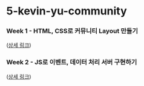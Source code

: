 # 5-kevin-yu-community

### Week 1 - HTML, CSS로 커뮤니티 Layout 만들기
([상세 링크]())

### Week 2 - JS로 이벤트, 데이터 처리 서버 구현하기
([상세 링크]())
